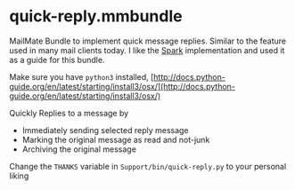# quick-reply.mmbundle
MailMate Bundle to implement quick message replies. Similar to the feature used in many mail clients today. I like the [Spark](https://sparkmailapp.com) implementation and used it as a guide for this bundle.

Make sure you have `python3` installed, [http://docs.python-guide.org/en/latest/starting/install3/osx/](http://docs.python-guide.org/en/latest/starting/install3/osx/)

Quickly Replies to a message by

* Immediately sending selected reply message
* Marking the original message as read and not-junk
* Archiving the original message

Change the `THANKS` variable in `Support/bin/quick-reply.py` to your personal liking
